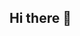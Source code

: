 ## Hi there 👋

<!--
**Jmazura/Jmazura** is a ✨ _special_ ✨ repository because its `README.md` (this file) appears on your GitHub profile.

Here are some ideas to get you started:

- 🔭 I’m currently working on enchancing my skills a developer focusing on Sofware Applications with the purpose of developing useful Tools for future uses.
- 🌱 I’m currently looking for an Internship and a Part Time Job
- 👯 I’m looking to collaborate on fellow developers working on indie projects
- 🤔 I’m looking for help with getting a Internship.
- 💬 Ask me about my details if you are interested working with me
- 📫 How to reach me: through my gmail "azurajhonmichael33@gmail.com"
- ⚡ Fun fact: I like Music
-->
